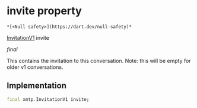 


# invite property




    *[<Null safety>](https://dart.dev/null-safety)*



[InvitationV1](https://pub.dev/documentation/xmtp_proto/0.0.1-development/xmtp_proto/InvitationV1-class.html) invite
  
_<span class="feature">final</span>_



<p>This contains the invitation to this conversation.
Note: this will be empty for older v1 conversations.</p>



## Implementation

```dart
final xmtp.InvitationV1 invite;
```







